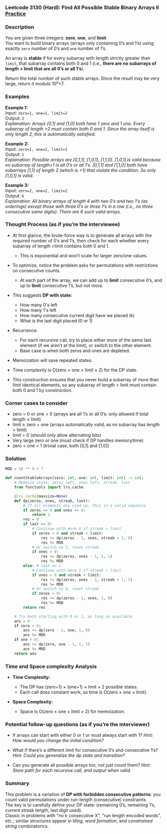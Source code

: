 ### Leetcode 3130 (Hard): Find All Possible Stable Binary Arrays II [Practice](https://leetcode.com/problems/find-all-possible-stable-binary-arrays-ii)

### Description  
You are given three integers: **zero**, **one**, and **limit**.  
You want to build binary arrays (arrays only containing 0’s and 1’s) using exactly `zero` number of 0’s and `one` number of 1’s.

An array is **stable** if for every subarray with length strictly greater than `limit`, that subarray contains both 0 and 1 (i.e., **there are no subarrays of length > limit that are all 0’s or all 1’s**).

Return the total number of such stable arrays. Since the result may be very large, return it modulo 10⁹+7.

### Examples  

**Example 1:**  
Input: `zero=1, one=1, limit=2`  
Output: `2`  
*Explanation: Arrays [0,1] and [1,0] both have 1 zero and 1 one. Every subarray of length >2 must contain both 0 and 1. Since the array itself is only length 2, this is automatically satisfied.*

**Example 2:**  
Input: `zero=1, one=2, limit=1`  
Output: `1`  
*Explanation: Possible arrays are [0,1,1], [1,0,1], [1,1,0]. [1,0,1] is valid because no subarray of length>1 is all 0’s or all 1’s. [0,1,1] and [1,1,0] both have subarrays [1,1] of length 2 (which is >1) that violate the condition. So only [1,0,1] is valid.*

**Example 3:**  
Input: `zero=2, one=2, limit=2`  
Output: `6`  
*Explanation: All binary arrays of length 4 with two 0’s and two 1’s (as orderings) except those with three 0’s or three 1’s in a row (i.e., no three consecutive same digits). There are 6 such valid arrays.*


### Thought Process (as if you’re the interviewee)  
- At first glance, the brute-force way is to generate all arrays with the required number of 0’s and 1’s, then check for each whether every subarray of length >limit contains both 0 and 1.  
  - This is exponential and won’t scale for larger zero/one values.

- To optimize, notice the problem asks for permutations with restrictions on consecutive counts.
  - At each part of the array, we can add up to **limit** consecutive 0’s, and up to **limit** consecutive 1’s, but not more.

- This suggests **DP with state:**
  - How many 0's left
  - How many 1's left
  - How many consecutive current digit have we placed (k)
  - What is the last digit placed (0 or 1)

- Recurrence:  
  - For each recursive call, try to place either more of the same last element (if we aren’t at the limit), or switch to the other element.
  - Base case is when both zeros and ones are depleted.

- Memoization will save repeated states.
- Time complexity is O(zero × one × limit × 2) for the DP state.
- This construction ensures that you never build a subarray of more than limit identical elements, so any subarray of length > limit must contain both 0 and 1 by construction.

### Corner cases to consider  
- zero = 0 or one = 0 (arrays are all 1’s or all 0’s: only allowed if total length ≤ limit)
- limit ≥ zero + one (arrays automatically valid, as no subarray has length > limit)
- limit = 0 (should only allow alternating bits)
- Very large zero or one (must check if DP handles memory/time)
- zero = one = 1 (trivial case, both [0,1] and [1,0])

### Solution

```python
MOD = 10 ** 9 + 7

def countStableArrays(zero: int, one: int, limit: int) -> int:
    # Memoize state: zeros left, ones left, streak, last
    from functools import lru_cache

    @lru_cache(maxsize=None)
    def dp(zeros, ones, streak, last):
        # If all elements are used up, this is a valid sequence
        if zeros == 0 and ones == 0:
            return 1
        res = 0
        if last == 0:
            # Continue with more 0 if streak < limit
            if zeros > 0 and streak < limit:
                res += dp(zeros - 1, ones, streak + 1, 0)
                res %= MOD
            # Or switch to 1, reset streak
            if ones > 0:
                res += dp(zeros, ones - 1, 1, 1)
                res %= MOD
        else: # last == 1
            # Continue with more 1 if streak < limit
            if ones > 0 and streak < limit:
                res += dp(zeros, ones - 1, streak + 1, 1)
                res %= MOD
            # Or switch to 0, reset streak
            if zeros > 0:
                res += dp(zeros - 1, ones, 1, 0)
                res %= MOD
        return res

    # Try both starting with 0 or 1, as long as available
    ans = 0
    if zero > 0:
        ans += dp(zero - 1, one, 1, 0)
        ans %= MOD
    if one > 0:
        ans += dp(zero, one - 1, 1, 1)
        ans %= MOD
    return ans
```

### Time and Space complexity Analysis  

- **Time Complexity:**  
  - The DP has (zero+1) × (one+1) × limit × 2 possible states.  
  - Each call does constant work, so time is O(zero × one × limit).

- **Space Complexity:**  
  - Space is O(zero × one × limit × 2) for memoization.

### Potential follow-up questions (as if you’re the interviewer)  

- If arrays can start with either 0 or 1 or must always start with 1?
  *Hint: How would you change the initial condition?*

- What if there’s a different limit for consecutive 0’s and consecutive 1’s?
  *Hint: Could you generalize the dp state and transition?*

- Can you generate all possible arrays too, not just count them?
  *Hint: Store path for each recursive call, and output when valid.*

### Summary
This problem is a variation of **DP with forbidden consecutive patterns**: you count valid permutations under run-length (consecutive) constraints.  
The key is to carefully define your DP state: (remaining 0’s, remaining 1’s, current streak length, last digit used).  
Classic in problems with "no k consecutive X", "run length encoded words", etc.; similar structures appear in *tiling*, *word formation*, and *constrained string* combinatorics.
